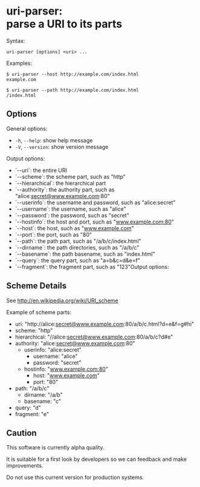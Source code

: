 # uri-parser:<br>parse a URI to its parts

Syntax:

    uri-parser [options] <uri> ...

Examples:

    $ uri-parser --host http://example.com/index.html
    example.com

    $ uri-parser --path http://example.com/index.html
    /index.html

## Options ##

General options:

  * `-h`, `--help`: show help message
  * `-V`, `--version`: show version message

Output options:

  * \`--uri\`: the entire URI
  * \`--scheme\`: the scheme part, such as "http"
  * \`--hierarchical\`: the hierarchical part
  * \`--authority\`: the authority part, such as "alice:secret@www.example.com:80"
  * \`--userinfo\`: the username and password, such as "alice:secret"
  * \`--username\`: the username, such as "alice"
  * \`--password\`: the password, such as "secret"
  * \`--hostinfo\`: the host and port, such as "www.example.com:80"
  * \`--host\`: the host, such as "www.example.com"
  * \`--port\`: the port, such as "80"
  * \`--path\`: the path part, such as "/a/b/c/index.html"
  * \`--dirname\`: the path directories, such as "/a/b/c"
  * \`--basename\`: the path basename, such as "index.html"
  * \`--query\`: the query part, such as "a=b&c=d&e=f"
  * \`--fragment\`: the fragment part, such as "123"Output options:

## Scheme Details ##

See http://en.wikipedia.org/wiki/URI_scheme

Example of scheme parts:

  * uri: "http://alice:secret@www.example.com:80/a/b/c.html?d=e&f=g#hi"
  * scheme: "http"
  * hierarchical: "//alice:secret@www.example.com:80/a/b/c?d#e"
  * authority: "alice:secret@www.example.com:80"
    * userinfo: "alice:secret"
      * username: "alice"
      * password: "secret"
    * hostinfo: "www.example.com:80"
      * host: "www.example.com"
      * port: "80"
  * path: "/a/b/c"
    * dirname: "/a/b"
    * basename: "c"
  * query: "d"
  * fragment: "e"

## Caution ##

This software is currently alpha quality.

It is suitable for a first look by developers so we can feedback and make improvements.

Do not use this current version for production systems.

